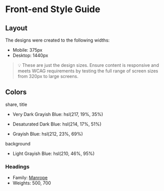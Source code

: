 # Front-end Style Guide

## Layout

The designs were created to the following widths:

- Mobile: 375px
- Desktop: 1440px

> 💡 These are just the design sizes. Ensure content is responsive and meets WCAG requirements by testing the full range of screen sizes from 320px to large screens.

## Colors
share, title
- Very Dark Grayish Blue: hsl(217, 19%, 35%)


- Desaturated Dark Blue: hsl(214, 17%, 51%)
- Grayish Blue: hsl(212, 23%, 69%)

background
- Light Grayish Blue: hsl(210, 46%, 95%)




### Headings

- Family: [Manrope](https://fonts.google.com/specimen/Manrope)
- Weights: 500, 700